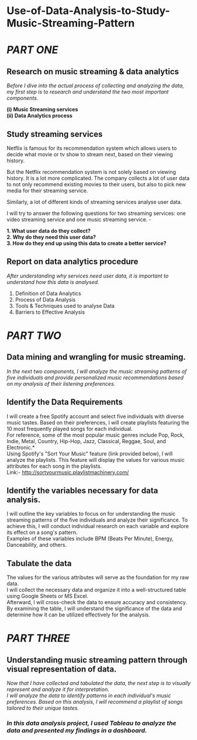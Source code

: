 # Use-of-Data-Analysis-to-Study-Music-Streaming-Pattern<br>

# *PART ONE*

## Research on music streaming & data analytics <br>
*Before I dive into the actual process of collecting and analyzing the data, my first step is to research and understand the two most important components.* <br>

**(i)  Music Streaming services** <br>
**(ii) Data Analytics process<br>**

## Study streaming services
Netflix is famous for its recommendation system which allows users to decide what movie or tv show to stream next, based on their viewing history. <br>

But the Netflix recommendation system is not solely based on viewing history. It is a lot more complicated. The company collects a lot of user data to not only recommend existing movies to their users, but also to pick new media for their streaming service.<br>

Similarly, a lot of different kinds of streaming services analyse user data. <br>

I will try to answer the following questions for two streaming services: one video streaming service and one music streaming service. -<br> 

**1. What user data do they collect?** <br>
**2. Why do they need this user data?** <br>
**3. How do they end up using this data to create a better service?** <br>

## Report on data analytics procedure <br>
*After understanding why services need user data, it is important to understand how this data is analysed.* <br>
1. Definition of Data Analytics <br>
2. Process of Data Analysis <br>
3. Tools & Techniques used to analyse Data <br>
4. Barriers to Effective Analysis <br>

# *PART TWO*
## Data mining and wrangling for music streaming. <br>
*In the next two components, I will analyze the music streaming patterns of five individuals and provide personalized music recommendations based on my analysis of their listening preferences.* <br>

## Identify the Data Requirements <br>
I will create a free Spotify account and select five individuals with diverse music tastes. Based on their preferences, I will create playlists featuring the 10 most frequently played songs for each individual. <br>
For reference, some of the most popular music genres include Pop, Rock, Indie, Metal, Country, Hip-Hop, Jazz, Classical, Reggae, Soul, and Electronic.*<br>
Using Spotify's "Sort Your Music" feature (link provided below), I will analyze the playlists. This feature will display the values for various music attributes for each song in the playlists.<br>
Link:- http://sortyourmusic.playlistmachinery.com/ <br>

## Identify the variables necessary for data analysis. <br>
I will outline the key variables to focus on for understanding the music streaming patterns of the five individuals and analyze their significance. To achieve this, I will conduct individual research on each variable and explore its effect on a song's pattern. <br>
Examples of these variables include BPM (Beats Per Minute), Energy, Danceability, and others. <br>

## Tabulate the data <br>
The values for the various attributes will serve as the foundation for my raw data. <br>
I will collect the necessary data and organize it into a well-structured table using Google Sheets or MS Excel.<br>
Afterward, I will cross-check the data to ensure accuracy and consistency. By examining the table, I will understand the significance of the data and determine how it can be utilized effectively for the analysis. <br>

# *PART THREE*
## Understanding music streaming pattern through visual representation of data. <br>
*Now that I have collected and tabulated the data, the next step is to visually represent and analyze it for interpretation.* <br>
*I will analyze the data to identify patterns in each individual's music preferences. Based on this analysis, I will recommend a playlist of songs tailored to their unique tastes.* <br>

### *In this data analysis project, I used Tableau to analyze the data and presented my findings in a dashboard.*
